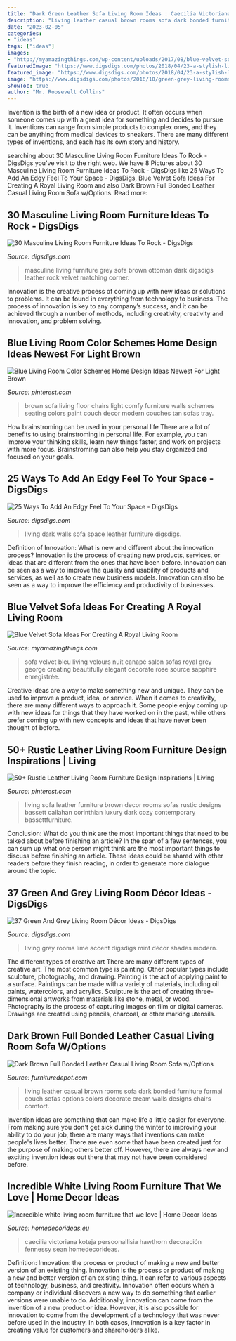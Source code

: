 ```yaml
---
title: "Dark Green Leather Sofa Living Room Ideas : Caecilia Victoriana Koteja Persoonallisia Hawthorn Decoración Fennessy Sean Homedecorideas"
description: "Living leather casual brown rooms sofa dark bonded furniture formal couch sofas options colors decorate cream walls designs chairs comfort"
date: "2023-02-05"
categories:
- "ideas"
tags: ["ideas"]
images:
- "http://myamazingthings.com/wp-content/uploads/2017/08/blue-velvet-sofa-3.jpg"
featuredImage: "https://www.digsdigs.com/photos/2018/04/23-a-stylish-living-room-with-dark-green-walls-and-a-large-leather-sofa-that-defines-the-whole-space.jpg"
featured_image: "https://www.digsdigs.com/photos/2018/04/23-a-stylish-living-room-with-dark-green-walls-and-a-large-leather-sofa-that-defines-the-whole-space.jpg"
image: "https://www.digsdigs.com/photos/2016/10/green-grey-living-rooms-6.jpg"
ShowToc: true
author: "Mr. Roosevelt Collins"
---
```



Invention is the birth of a new idea or product. It often occurs when someone comes up with a great idea for something and decides to pursue it. Inventions can range from simple products to complex ones, and they can be anything from medical devices to sneakers. There are many different types of inventions, and each has its own story and history.

	

		
searching about 30 Masculine Living Room Furniture Ideas To Rock - DigsDigs you've visit to the right web. We have 8 Pictures about 30 Masculine Living Room Furniture Ideas To Rock - DigsDigs like 25 Ways To Add An Edgy Feel To Your Space - DigsDigs, Blue Velvet Sofa Ideas For Creating A Royal Living Room and also Dark Brown Full Bonded Leather Casual Living Room Sofa w/Options. Read more:
		
    
## 30 Masculine Living Room Furniture Ideas To Rock - DigsDigs

<img loading=lazy src="https://www.digsdigs.com/photos/2017/03/10-a-brown-uphosltered-sofa-a-leather-lounger-and-a-dark-grey-ottoman.jpg" onerror="this.onerror=null;this.src='https://tse2.mm.bing.net/th?id=OIP.XAMm-Za6G9EmQ_BWNjqAygHaKT&amp;pid=15.1';" alt="30 Masculine Living Room Furniture Ideas To Rock - DigsDigs">

_Source: digsdigs.com_

>masculine living furniture grey sofa brown ottoman dark digsdigs leather rock velvet matching corner. 

	

Innovation is the creative process of coming up with new ideas or solutions to problems. It can be found in everything from technology to business. The process of innovation is key to any company’s success, and it can be achieved through a number of methods, including creativity, creativity and innovation, and problem solving.

    
## Blue Living Room Color Schemes Home Design Ideas Newest For Light Brown

<img loading=lazy src="https://i.pinimg.com/736x/d9/1f/7c/d91f7c5e6be5e08c79306c45f9ad8165--living-room-color-schemes-blue-living-rooms.jpg" onerror="this.onerror=null;this.src='https://tse2.mm.bing.net/th?id=OIP.sOp-PRDsekvx3q7x-x1IaAHaFQ&amp;pid=15.1';" alt="Blue Living Room Color Schemes Home Design Ideas Newest For Light Brown">

_Source: pinterest.com_

>brown sofa living floor chairs light comfy furniture walls schemes seating colors paint couch decor modern couches tan sofas tray. 

	

How brainstroming can be used in your personal life
There are a lot of benefits to using brainstroming in personal life. For example, you can improve your thinking skills, learn new things faster, and work on projects with more focus. Brainstroming can also help you stay organized and focused on your goals.

    
## 25 Ways To Add An Edgy Feel To Your Space - DigsDigs

<img loading=lazy src="https://www.digsdigs.com/photos/2018/04/23-a-stylish-living-room-with-dark-green-walls-and-a-large-leather-sofa-that-defines-the-whole-space.jpg" onerror="this.onerror=null;this.src='https://tse2.mm.bing.net/th?id=OIP.o6WNRkuC_vQ2Dqm68tKccgHaKW&amp;pid=15.1';" alt="25 Ways To Add An Edgy Feel To Your Space - DigsDigs">

_Source: digsdigs.com_

>living dark walls sofa space leather furniture digsdigs. 

	

Definition of Innovation: What is new and different about the innovation process?
Innovation is the process of creating new products, services, or ideas that are different from the ones that have been before. Innovation can be seen as a way to improve the quality and usability of products and services, as well as to create new business models. Innovation can also be seen as a way to improve the efficiency and productivity of businesses.

    
## Blue Velvet Sofa Ideas For Creating A Royal Living Room

<img loading=lazy src="http://myamazingthings.com/wp-content/uploads/2017/08/blue-velvet-sofa-3.jpg" onerror="this.onerror=null;this.src='https://tse3.mm.bing.net/th?id=OIP.mliXHoUAy_GSl_q9ACWEVAHaJl&amp;pid=15.1';" alt="Blue Velvet Sofa Ideas For Creating A Royal Living Room">

_Source: myamazingthings.com_

>sofa velvet bleu living velours nuit canapé salon sofas royal grey george creating beautifully elegant decorate rose source sapphire enregistrée. 

	

Creative ideas are a way to make something new and unique. They can be used to improve a product, idea, or service. When it comes to creativity, there are many different ways to approach it. Some people enjoy coming up with new ideas for things that they have worked on in the past, while others prefer coming up with new concepts and ideas that have never been thought of before.

    
## 50+ Rustic Leather Living Room Furniture Design Inspirations | Living

<img loading=lazy src="https://i.pinimg.com/736x/f8/e1/48/f8e148163c02bf802461b1059426aefc.jpg" onerror="this.onerror=null;this.src='https://tse4.mm.bing.net/th?id=OIP.ccdFBSYGr2mjPjVkeSlKXwHaHa&amp;pid=15.1';" alt="50+ Rustic Leather Living Room Furniture Design Inspirations | Living">

_Source: pinterest.com_

>living sofa leather furniture brown decor rooms sofas rustic designs bassett callahan corinthian luxury dark cozy contemporary bassettfurniture. 

	

Conclusion: What do you think are the most important things that need to be talked about before finishing an article?
In the span of a few sentences, you can sum up what one person might think are the most important things to discuss before finishing an article. These ideas could be shared with other readers before they finish reading, in order to generate more dialogue around the topic.

    
## 37 Green And Grey Living Room Décor Ideas - DigsDigs

<img loading=lazy src="https://www.digsdigs.com/photos/2016/10/green-grey-living-rooms-6.jpg" onerror="this.onerror=null;this.src='https://tse4.mm.bing.net/th?id=OIP.DO_MJJXOKIWkv2MguDitIQHaLH&amp;pid=15.1';" alt="37 Green And Grey Living Room Décor Ideas - DigsDigs">

_Source: digsdigs.com_

>living grey rooms lime accent digsdigs mint décor shades modern. 

	

The different types of creative art
There are many different types of creative art. The most common type is painting. Other popular types include sculpture, photography, and drawing.
Painting is the act of applying paint to a surface. Paintings can be made with a variety of materials, including oil paints, watercolors, and acrylics. Sculpture is the act of creating three-dimensional artworks from materials like stone, metal, or wood. Photography is the process of capturing images on film or digital cameras. Drawings are created using pencils, charcoal, or other marking utensils.

    
## Dark Brown Full Bonded Leather Casual Living Room Sofa W/Options

<img loading=lazy src="http://www.furnituredepot.com/cachedimages/5/5e93d9ed363a17a5630a20f3d94f880f.image.1280x833.jpg" onerror="this.onerror=null;this.src='https://tse1.mm.bing.net/th?id=OIP.1XG0BZkpdrOqv-NbG3-9tgHaE0&amp;pid=15.1';" alt="Dark Brown Full Bonded Leather Casual Living Room Sofa w/Options">

_Source: furnituredepot.com_

>living leather casual brown rooms sofa dark bonded furniture formal couch sofas options colors decorate cream walls designs chairs comfort. 

	

Invention ideas are something that can make life a little easier for everyone. From making sure you don't get sick during the winter to improving your ability to do your job, there are many ways that inventions can make people's lives better. There are even some that have been created just for the purpose of making others better off. However, there are always new and exciting invention ideas out there that may not have been considered before.

    
## Incredible White Living Room Furniture That We Love | Home Decor Ideas

<img loading=lazy src="https://www.homedecorideas.eu/wp-content/uploads/2014/06/white-living-room-furniture-decor-ideas-chic.jpg" onerror="this.onerror=null;this.src='https://tse2.mm.bing.net/th?id=OIP.qoMHbZMqqlImmDWngS8M9QHaKX&amp;pid=15.1';" alt="Incredible white living room furniture that we love | Home Decor Ideas">

_Source: homedecorideas.eu_

>caecilia victoriana koteja persoonallisia hawthorn decoración fennessy sean homedecorideas. 

	

Definition: Innovation: the process or product of making a new and better version of an existing thing.
Innovation is the process or product of making a new and better version of an existing thing. It can refer to various aspects of technology, business, and creativity. Innovation often occurs when a company or individual discovers a new way to do something that earlier versions were unable to do. Additionally, innovation can come from the invention of a new product or idea. However, it is also possible for innovation to come from the development of a technology that was never before used in the industry. In both cases, innovation is a key factor in creating value for customers and shareholders alike.

